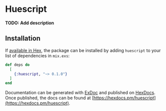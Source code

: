 # Huescript

**TODO: Add description**

## Installation

If [available in Hex](https://hex.pm/docs/publish), the package can be installed
by adding `huescript` to your list of dependencies in `mix.exs`:

```elixir
def deps do
  [
    {:huescript, "~> 0.1.0"}
  ]
end
```

Documentation can be generated with [ExDoc](https://github.com/elixir-lang/ex_doc)
and published on [HexDocs](https://hexdocs.pm). Once published, the docs can
be found at [https://hexdocs.pm/huescript](https://hexdocs.pm/huescript).


